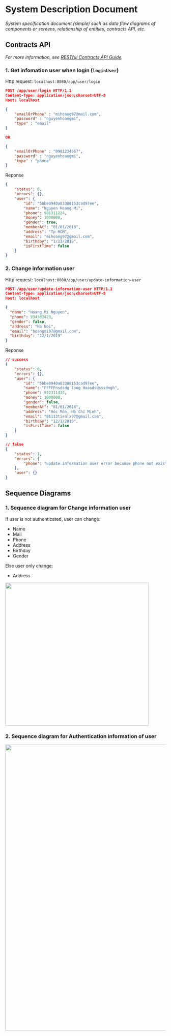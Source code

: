 # System Description Document

*System specification document (simple) such as data flow diagrams of components or screens, relationship of entities, contracts API, etc.*

## Contracts API

*For more information, see [RESTful Contracts API Guide](https://www.signom.com/api/rest/docs/).*

### 1. Get infomation user when login (`loginUser`)

Http request: `localhost:8080/app/user/login`

```json
POST /app/user/login HTTP/1.1
Content-Type: application/json;charset=UTF-8
Host: localhost

{
    "emailOrPhone" : "mihoang97@mail.com",
    "password" : "nguyenhoangmi",
    "type" : "email"
}

OR

{
    "emailOrPhone" : "0981234567",
    "password" : "nguyenhoangmi",
    "type" : "phone"
}
```

Reponse

```json
{
    "status": 0,
    "errors": {},
    "user": {
        "id": "5bbe0940a83388153cad97ee",
        "name": "Nguyen Hoang Mi",
        "phone": 981311224,
        "money": 1000000,
        "gender": true,
        "memberAt": "01/01/2018",
        "address": "Tp HCM",
        "email": "mihoang97@gmail.com",
        "birthday": "1/11/2018",
        "isFirstTime": false
    }
}
```

### 2. Change information user

Http request: `localhost:8080/app/user/update-information-user`

```json
POST /app/user/update-information-user HTTP/1.1
Content-Type: application/json;charset=UTF-8
Host: localhost

{
  "name": "Hoang Mi Nguyen",
  "phone": 934363423,
  "gender": false,
  "address": "Ha Noi",
  "email": "hoangmi97@gmail.com",
  "birthday": "12/1/2019"
}
```

Reponse

```json
// success
{
    "status": 0,
    "errors": {},
    "user": {
        "id": "5bbe0940a83388153cad97ee",
        "name": "FFFFFnsdsdg long Hoasdsdsssdngh",
        "phone": 932311434,
        "money": 1000000,
        "gender": false,
        "memberAt": "01/01/2018",
        "address": "Hóc Môn, Hồ Chí Minh",
        "email": "81113tienlx97@gmail.com",
        "birthday": "12/1/2019",
        "isFirstTime": false
    }
}

// false
{
    "status": 1,
    "errors": {
        "phone": "update information user error because phone not exist "
    },
    "user": {}
}
```

## Sequence Diagrams

### 1. Sequence diagram for Change information user

If user is not authenticated, user can change:

- Name
- Mail
- Phone
- Address
- Birthday
- Gender

Else user only change:

- Address

<image src="./../assets/change-information-user.png" height="450" />

### 2. Sequence diagram for Authentication information of user

<image src="./../assets/authentication-infomation-of-user.png" width="900" />